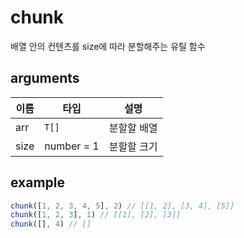 # chunk

배열 안의 컨텐츠를 size에 따라 분할해주는 유틸 함수

## arguments

| 이름 | 타입 | 설명 |
| --- | --- | --- |
| arr | `T[]` | 분할할 배열 |
| size | number = 1 | 분할할 크기 |

## example

```ts
chunk([1, 2, 3, 4, 5], 2) // [[1, 2], [3, 4], [5]]
chunk([1, 2, 3], 1) // [[1], [2], [3]]
chunk([], 4) // []
```
